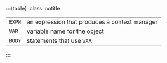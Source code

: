 :::{table}
:class: notitle

|        |                                               |
|--------|-----------------------------------------------|
| `EXPN` | an expression that produces a context manager |
| `VAR`  | variable name for the object                  |
| `BODY` | statements that use `VAR`                     |

:::
